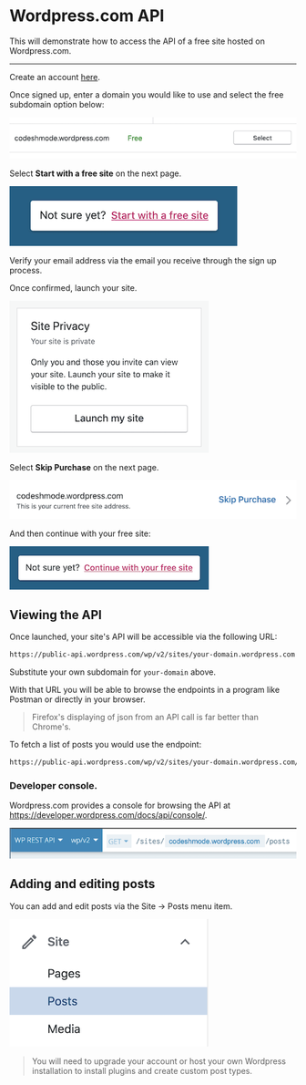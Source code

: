 # Wordpress.com API

This will demonstrate how to access the API of a free site hosted on Wordpress.com.

---

Create an account <a href="https://wordpress.com/start/user?ref=logged-out-homepage-lp" target="_blank">here</a>.

Once signed up, enter a domain you would like to use and select the free subdomain option below:

![Wordpress.com subdomain](/images/wordpress/wp-subdomain.png "700")

Select <b>Start with a free site</b> on the next page.

![Wordpress.com free site](/images/wordpress/wp-free-site.png "400")

Verify your email address via the email you receive through the sign up process.

Once confirmed, launch your site.

![Wordpress.com launch site](/images/wordpress/wp-launch-site.png "350")

Select <b>Skip Purchase</b> on the next page.

![Wordpress.com skip purchase](/images/wordpress/wp-skip-purchase.png "350")

And then continue with your free site:

![Wordpress.com continue with free site](/images/wordpress/wp-continue-with-free-site.png "350")

## Viewing the API

Once launched, your site's API will be accessible via the following URL:

```html
https://public-api.wordpress.com/wp/v2/sites/your-domain.wordpress.com
```

Substitute your own subdomain for `your-domain` above.

With that URL you will be able to browse the endpoints in a program like Postman or directly in your browser.

> Firefox's displaying of json from an API call is far better than Chrome's.

To fetch a list of posts you would use the endpoint:

```html
https://public-api.wordpress.com/wp/v2/sites/your-domain.wordpress.com/posts
```

### Developer console.

Wordpress.com provides a console for browsing the API at <a href="https://developer.wordpress.com/docs/api/console/">https://developer.wordpress.com/docs/api/console/</a>.

![Wordpress.com dev console](/images/wordpress/wp-com-console.png "350")

## Adding and editing posts

You can add and edit posts via the Site -> Posts menu item.

![Wordpress.com site menu](/images/wordpress/wp-site-menu.png "350")

> You will need to upgrade your account or host your own Wordpress installation to install plugins and create custom post types.
